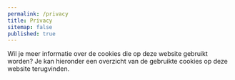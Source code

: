 ```yaml
---
permalink: /privacy
title: Privacy
sitemap: false
published: true
---
```


<html>
<head>
<script id="Cookiebot" src="https://consent.cookiebot.com/uc.js" data-cbid="c28446f3-a71f-463a-aa45-61d022871281" data-blockingmode="auto" type="text/javascript"></script>

<!-- Google tag (gtag.js) -->
<script async src="https://www.googletagmanager.com/gtag/js?id=G-2VNWEQRXBG"></script>
<script>
  window.dataLayer = window.dataLayer || [];
  function gtag(){dataLayer.push(arguments);}
  gtag('js', new Date());

  gtag('config', 'G-2VNWEQRXBG');
</script>

</head>

<body>

<p>Wil je meer informatie over de cookies die op deze website gebruikt worden? Je kan hieronder een overzicht van de gebruikte cookies op deze website terugvinden.</p>

<script id="CookieDeclaration" src="https://consent.cookiebot.com/c28446f3-a71f-463a-aa45-61d022871281/cd.js" type="text/javascript" async></script>

</body>
</html>